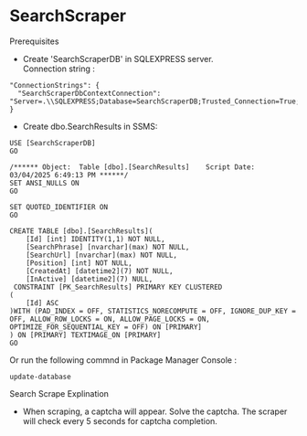 # SearchScraper


Prerequisites
- Create 'SearchScraperDB' in SQLEXPRESS server.  <br />
  Connection string :
```
"ConnectionStrings": {
  "SearchScraperDbContextConnection": "Server=.\\SQLEXPRESS;Database=SearchScraperDB;Trusted_Connection=True;MultipleActiveResultSets=true;Encrypt=True;TrustServerCertificate=True"
}
```
- Create dbo.SearchResults in SSMS:
```
USE [SearchScraperDB]
GO

/****** Object:  Table [dbo].[SearchResults]    Script Date: 03/04/2025 6:49:13 PM ******/
SET ANSI_NULLS ON
GO

SET QUOTED_IDENTIFIER ON
GO

CREATE TABLE [dbo].[SearchResults](
	[Id] [int] IDENTITY(1,1) NOT NULL,
	[SearchPhrase] [nvarchar](max) NOT NULL,
	[SearchUrl] [nvarchar](max) NOT NULL,
	[Position] [int] NOT NULL,
	[CreatedAt] [datetime2](7) NOT NULL,
	[InActive] [datetime2](7) NULL,
 CONSTRAINT [PK_SearchResults] PRIMARY KEY CLUSTERED 
(
	[Id] ASC
)WITH (PAD_INDEX = OFF, STATISTICS_NORECOMPUTE = OFF, IGNORE_DUP_KEY = OFF, ALLOW_ROW_LOCKS = ON, ALLOW_PAGE_LOCKS = ON, OPTIMIZE_FOR_SEQUENTIAL_KEY = OFF) ON [PRIMARY]
) ON [PRIMARY] TEXTIMAGE_ON [PRIMARY]
GO
```
Or run the following commnd in Package Manager Console :
```
update-database
```



Search Scrape Explination
- When scraping, a captcha will appear. Solve the captcha. The scraper will check every 5 seconds for captcha completion.
